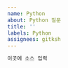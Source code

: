 ```yaml
---
name: Python
about: Python 질문
title: ''
labels: Python
assignees: gitksh
---
```


```python
이곳에 소스 입력
```
